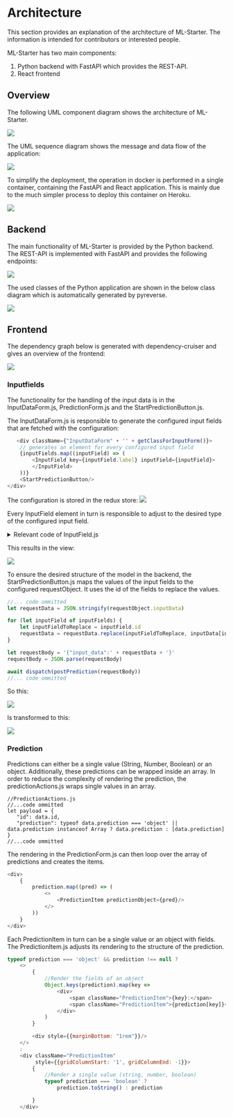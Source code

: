 # Architecture

This section provides an explanation of the architecture of ML-Starter. The information is intended for contributors or
interested people.

ML-Starter has two main components:

1) Python backend with FastAPI which provides the REST-API.
2) React frontend

## Overview

The following UML component diagram shows the architecture of ML-Starter.

<img src="https://raw.githubusercontent.com/loki344/ml-starter/master/docs/images/architecture.png">

The UML sequence diagram shows the message and data flow of the application:

<img src="https://raw.githubusercontent.com/loki344/ml-starter/master/docs/images/sequence_diagram.png">

To simplify the deployment, the operation in docker is performed in a single container, containing the FastAPI and React
application. This is mainly due to the much simpler process to deploy this container on Heroku.

<img src="https://raw.githubusercontent.com/loki344/ml-starter/master/docs/images/docker_operation.png">

## Backend

The main functionality of ML-Starter is provided by the Python backend. The REST-API is implemented with FastAPI and
provides the following endpoints:

<img src="https://raw.githubusercontent.com/loki344/ml-starter/master/docs/images/rest-endpoints.png">

The used classes of the Python application are shown in the below class diagram which is automatically generated by
pyreverse.

<img src="https://raw.githubusercontent.com/loki344/ml-starter/master/docs/images/classdiagram.png">



## Frontend

The dependency graph below is generated with dependency-cruiser and gives an overview of the frontend:

<img src="https://raw.githubusercontent.com/loki344/ml-starter/master/docs/images/dependencygraph_frontend.png">

### Inputfields

The functionality for the handling of the input data is in the InputDataForm.js, PredictionForm.js and the
StartPredictionButton.js.

The InputDataForm.js is responsible to generate the configured input fields that are fetched with the configuration:

```javascript
   <div className={"InputDataForm" + '' + getClassForInputForm()}>
    // generates an element for every configured input field
    {inputFields.map((inputField) => (
        <InputField key={inputField.label} inputField={inputField}>
        </InputField>
    ))}
    <StartPredictionButton/>
</div>
```

The configuration is stored in the redux store:
<img src="https://raw.githubusercontent.com/loki344/ml-starter/master/docs/images/configInputFields.png">

Every InputField element in turn is responsible to adjust to the desired type of the configured input field.

<details><summary>Relevant code of InputField.js</summary>
   <p>

   ```javascript
let htmlTag
switch (type) {

    case 'image':
        htmlTag = (
            <div style={{textAlign: 'center'}}>
                <label className="InputLabel">{label}</label>
                <input onChange={async (event) => {
                    if (!validateFile(event.target.files[0])) {
                        Notiflix.Notify.Failure("File format not allowed")
                        setFileName('Allowed formats: jpg, jpeg, png')
                        setTextColor('red')
                        event.target.value = null
                        return
                    }
                    setTextColor('black')
                    dispatch(addData(id, await toBase64(event.target.files[0])))
                    setFileName(event.target.files[0] !== undefined ? event.target.files[0].name.substring(0, 30) : 'No file chosen')
                }} type="file" accept="image/*" id="actual-btn" hidden/>
                <br/>
                <label className="FileLabel" htmlFor="actual-btn">Choose File</label>
                <br/>
                <br/>
                <div id="file-chosen" style={{color: textColor}}>{fileName}</div>
                <img style={{marginTop: "2rem", width: "auto", maxHeight: "30rem"}} src={fileData}/>
            </div>)
        break

    case 'number':
        htmlTag = (
            <div style={{marginBottom: '1.5rem'}}>
                <label className="InputLabel">{label}</label>
                <input className="InputField" type="number" step="any"
                       onChange={(event) => dispatch(addData(id, event.target.value))}/>
            </div>

        )
        break

    case 'str':
        htmlTag = (
            <div style={{marginBottom: '1.5rem'}}>
                <label className="InputLabel">{label}</label>
                <input className="InputField" type="text"
                       onChange={(event) => dispatch(addData(id, event.target.value))}/>
            </div>
        )
        break
    default:
        return <p>The configured type of the input field is not supported. Type: {type}</p>
}

return (<>{htmlTag}</>)
   ```

   </p>
   </details>

This results in the view:

<img src="https://raw.githubusercontent.com/loki344/ml-starter/master/docs/images/generatedinputfields.png">

To ensure the desired structure of the model in the backend, the StartPredictionButton.js maps the values of the input
fields to the configured requestObject. It uses the id of the fields to replace the values.

```javascript
//... code ommitted
let requestData = JSON.stringify(requestObject.inputData)

for (let inputField of inputFields) {
    let inputFieldToReplace = inputField.id
    requestData = requestData.replace(inputFieldToReplace, inputData[inputField.id])
}

let requestBody = '{"input_data":' + requestData + '}'
requestBody = JSON.parse(requestBody)

await dispatch(postPrediction(requestBody))
//... code ommitted
```

So this:

<img src="https://raw.githubusercontent.com/loki344/ml-starter/master/docs/images/requestObjectRaw.png">

Is transformed to this:

<img src="https://raw.githubusercontent.com/loki344/ml-starter/master/docs/images/requestbody.png">

### Prediction

Predictions can either be a single value (String, Number, Boolean) or an object. Additionally, these predictions can be
wrapped inside an array. In order to reduce the complexity of rendering the prediction, the predictionActions.js wraps
single values in an array.

```javascript'
//PredictionActions.js
//...code ommitted
let payload = {
   "id": data.id,
   "prediction": typeof data.prediction === 'object' || data.prediction instanceof Array ? data.prediction : [data.prediction]
}
//...code ommitted
```

The rendering in the PredictionForm.js can then loop over the array of predictions and creates the items.

```javascript
<div>
    {
        prediction.map((pred) => (
            <>
                <PredictionItem predictionObject={pred}/>
            </>
        ))
    }
</div>
```

Each PredictionItem in turn can be a single value or an object with fields. The PredictionItem.js adjusts its rendering to the structure of the prediction.

```javascript
typeof prediction === 'object' && prediction !== null ?
    <>
        {
            //Render the fields of an object
            Object.keys(prediction).map(key =>
                <div>
                    <span className="PredictionItem">{key}:</span>
                    <span className="PredictionItem">{prediction[key]}</span>
                </div>
            )
        }

        <div style={{marginBottom: "1rem"}}/>
    </>
    :
    <div className="PredictionItem"
         style={{gridColumnStart: '1', gridColumnEnd: -1}}>
        {
            //Render a single value (string, number, boolean)
            typeof prediction === 'boolean' ?
                prediction.toString() : prediction

        }
    </div>
```
